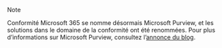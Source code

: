 <!-- This file is maintained by the Compliance content team. Please connect Robert Mazzoli (robmazz) before making any changes.-->

>[!NOTE]
>Conformité Microsoft 365 se nomme désormais Microsoft Purview, et les solutions dans le domaine de la conformité ont été renommées. Pour plus d’informations sur Microsoft Purview, consultez l’[annonce du blog](https://aka.ms/microsoftpurviewblog).
